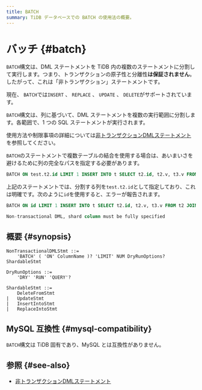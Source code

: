 ```yaml
---
title: BATCH
summary: TiDB データベースでの BATCH の使用法の概要。
---
```


# バッチ {#batch}

`BATCH`構文は、DML ステートメントを TiDB 内の複数のステートメントに分割して実行します。つまり、トランザクションの原子性と分離性**は保証されません**。したがって、これは「非トランザクション」ステートメントです。

現在、 `BATCH`では`INSERT` 、 `REPLACE` 、 `UPDATE` 、 `DELETE`がサポートされています。

`BATCH`構文は、列に基づいて、DML ステートメントを複数の実行範囲に分割します。各範囲で、1 つの SQL ステートメントが実行されます。

使用方法や制限事項の詳細については[非トランザクションDMLステートメント](/non-transactional-dml.md)を参照してください。

`BATCH`のステートメントで複数テーブルの結合を使用する場合は、あいまいさを避けるために列の完全なパスを指定する必要があります。

```sql
BATCH ON test.t2.id LIMIT 1 INSERT INTO t SELECT t2.id, t2.v, t3.v FROM t2 JOIN t3 ON t2.k = t3.k;
```

上記のステートメントでは、分割する列を`test.t2.id`として指定しており、これは明確です。次のように`id`を使用すると、エラーが報告されます。

```sql
BATCH ON id LIMIT 1 INSERT INTO t SELECT t2.id, t2.v, t3.v FROM t2 JOIN t3 ON t2.k = t3.k;

Non-transactional DML, shard column must be fully specified
```

## 概要 {#synopsis}

```ebnf+diagram
NonTransactionalDMLStmt ::=
    'BATCH' ( 'ON' ColumnName )? 'LIMIT' NUM DryRunOptions? ShardableStmt

DryRunOptions ::=
    'DRY' 'RUN' 'QUERY'?

ShardableStmt ::=
    DeleteFromStmt
|   UpdateStmt
|   InsertIntoStmt
|   ReplaceIntoStmt
```

## MySQL 互換性 {#mysql-compatibility}

`BATCH`構文は TiDB 固有であり、MySQL とは互換性がありません。

## 参照 {#see-also}

-   [非トランザクションDMLステートメント](/non-transactional-dml.md)
